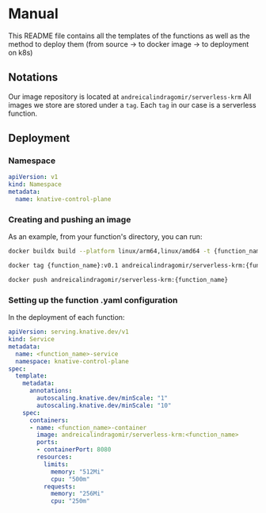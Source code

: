 # Manual

This README file contains all the templates of the functions as well as the method to deploy them (from source -> to docker image -> to deployment on k8s)

## Notations

Our image repository is located at `andreicalindragomir/serverless-krm`
All images we store are stored under a `tag`. Each `tag` in our case is a serverless function.

## Deployment

### Namespace
```yaml
apiVersion: v1
kind: Namespace
metadata:
  name: knative-control-plane
```

### Creating and pushing an image

As an example, from your function's directory, you can run:

```bash
docker buildx build --platform linux/arm64,linux/amd64 -t {function_name}:v0.1 .

docker tag {function_name}:v0.1 andreicalindragomir/serverless-krm:{function_name}

docker push andreicalindragomir/serverless-krm:{function_name}
```

### Setting up the function .yaml configuration

In the deployment of each function:
```yaml
apiVersion: serving.knative.dev/v1
kind: Service
metadata:
  name: <function_name>-service
  namespace: knative-control-plane
spec:
  template:
    metadata:
      annotations:
        autoscaling.knative.dev/minScale: "1"
        autoscaling.knative.dev/minScale: "10"
    spec:
      containers:
      - name: <function_name>-container
        image: andreicalindragomir/serverless-krm:<function_name>
        ports:
        - containerPort: 8080
        resources:
          limits:
            memory: "512Mi"
            cpu: "500m"
          requests:
            memory: "256Mi"
            cpu: "250m"
```


